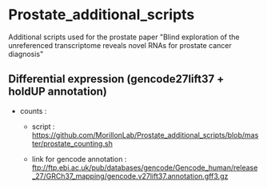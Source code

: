 # Prostate_additional_scripts
Additional scripts used for the prostate paper "Blind exploration of the unreferenced transcriptome reveals novel RNAs for prostate cancer diagnosis"


## Differential expression (gencode27lift37 + holdUP annotation) ##

 - counts : 
 
   - script : https://github.com/MorillonLab/Prostate_additional_scripts/blob/master/prostate_counting.sh
   
   - link for gencode annotation : ftp://ftp.ebi.ac.uk/pub/databases/gencode/Gencode_human/release_27/GRCh37_mapping/gencode.v27lift37.annotation.gff3.gz
